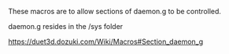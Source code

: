 These macros are to allow sections of daemon.g to be controlled.

daemon.g resides in the /sys folder

https://duet3d.dozuki.com/Wiki/Macros#Section_daemon_g
